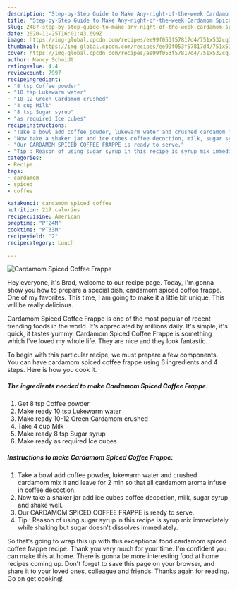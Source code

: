 ```yaml
---
description: "Step-by-Step Guide to Make Any-night-of-the-week Cardamom Spiced Coffee Frappe"
title: "Step-by-Step Guide to Make Any-night-of-the-week Cardamom Spiced Coffee Frappe"
slug: 2487-step-by-step-guide-to-make-any-night-of-the-week-cardamom-spiced-coffee-frappe
date: 2020-11-25T16:01:43.699Z
image: https://img-global.cpcdn.com/recipes/ee99f053f57817d4/751x532cq70/cardamom-spiced-coffee-frappe-recipe-main-photo.jpg
thumbnail: https://img-global.cpcdn.com/recipes/ee99f053f57817d4/751x532cq70/cardamom-spiced-coffee-frappe-recipe-main-photo.jpg
cover: https://img-global.cpcdn.com/recipes/ee99f053f57817d4/751x532cq70/cardamom-spiced-coffee-frappe-recipe-main-photo.jpg
author: Nancy Schmidt
ratingvalue: 4.4
reviewcount: 7997
recipeingredient:
- "8 tsp Coffee powder"
- "10 tsp Lukewarm water"
- "10-12 Green Cardamom crushed"
- "4 cup Milk"
- "8 tsp Sugar syrup"
- "as required Ice cubes"
recipeinstructions:
- "Take a bowl add coffee powder, lukewarm water and crushed cardamom mix it and leave for 2 min so that all cardamom aroma infuse in coffee decoction."
- "Now take a shaker jar add ice cubes coffee decoction, milk, sugar syrup and shake well."
- "Our CARDAMOM SPICED COFFEE FRAPPE is ready to serve."
- "Tip : Reason of using sugar syrup in this recipe is syrup mix immediately while shaking but sugar doesn&#39;t dissolves immediately."
categories:
- Recipe
tags:
- cardamom
- spiced
- coffee

katakunci: cardamom spiced coffee 
nutrition: 217 calories
recipecuisine: American
preptime: "PT24M"
cooktime: "PT33M"
recipeyield: "2"
recipecategory: Lunch

---
```



![Cardamom Spiced Coffee Frappe](https://img-global.cpcdn.com/recipes/ee99f053f57817d4/751x532cq70/cardamom-spiced-coffee-frappe-recipe-main-photo.jpg)

Hey everyone, it's Brad, welcome to our recipe page. Today, I'm gonna show you how to prepare a special dish, cardamom spiced coffee frappe. One of my favorites. This time, I am going to make it a little bit unique. This will be really delicious.

Cardamom Spiced Coffee Frappe is one of the most popular of recent trending foods in the world. It's appreciated by millions daily. It's simple, it's quick, it tastes yummy. Cardamom Spiced Coffee Frappe is something which I've loved my whole life. They are nice and they look fantastic.




To begin with this particular recipe, we must prepare a few components. You can have cardamom spiced coffee frappe using 6 ingredients and 4 steps. Here is how you cook it.

<!--inarticleads1-->

##### The ingredients needed to make Cardamom Spiced Coffee Frappe:

1. Get 8 tsp Coffee powder
1. Make ready 10 tsp Lukewarm water
1. Make ready 10-12 Green Cardamom crushed
1. Take 4 cup Milk
1. Make ready 8 tsp Sugar syrup
1. Make ready as required Ice cubes




<!--inarticleads2-->

##### Instructions to make Cardamom Spiced Coffee Frappe:

1. Take a bowl add coffee powder, lukewarm water and crushed cardamom mix it and leave for 2 min so that all cardamom aroma infuse in coffee decoction.
1. Now take a shaker jar add ice cubes coffee decoction, milk, sugar syrup and shake well.
1. Our CARDAMOM SPICED COFFEE FRAPPE is ready to serve.
1. Tip : Reason of using sugar syrup in this recipe is syrup mix immediately while shaking but sugar doesn&#39;t dissolves immediately.




So that's going to wrap this up with this exceptional food cardamom spiced coffee frappe recipe. Thank you very much for your time. I'm confident you can make this at home. There is gonna be more interesting food at home recipes coming up. Don't forget to save this page on your browser, and share it to your loved ones, colleague and friends. Thanks again for reading. Go on get cooking!
